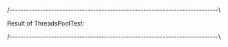/*---------------------------------------------------------------------------*\

Result of ThreadsPoolTest:



/*---------------------------------------------------------------------------*\

